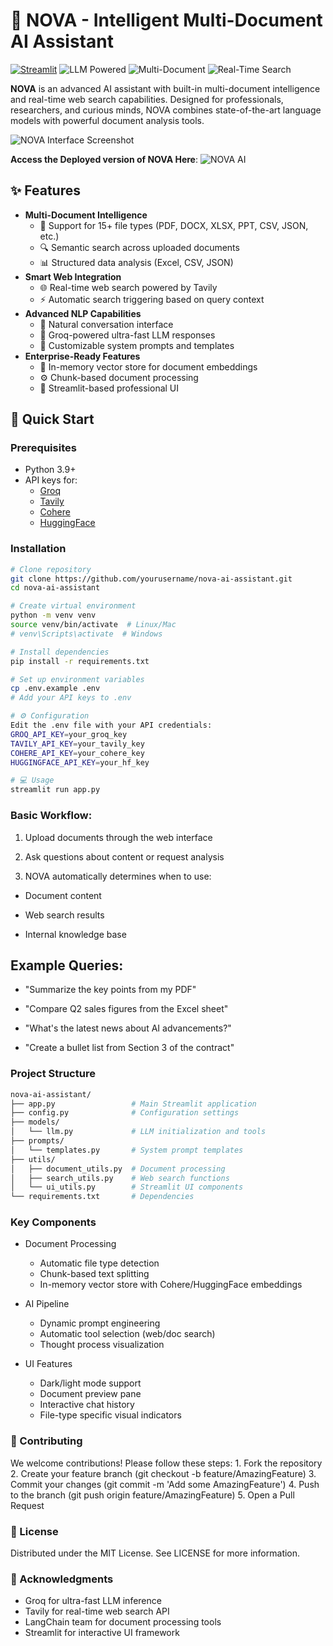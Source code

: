 # 🌌 NOVA - Intelligent Multi-Document AI Assistant

[![Streamlit](https://static.streamlit.io/badges/streamlit_badge_black_white.svg)](https://your-nova-app.streamlit.app/)
![LLM Powered](https://img.shields.io/badge/LLM-Powered-blueviolet)
![Multi-Document](https://img.shields.io/badge/Multi-Document-Analysis-success)
![Real-Time Search](https://img.shields.io/badge/Real--Time-Web%20Search-important)

**NOVA** is an advanced AI assistant with built-in multi-document intelligence and real-time web search capabilities. Designed for professionals, researchers, and curious minds, NOVA combines state-of-the-art language models with powerful document analysis tools.

![NOVA Interface Screenshot](https://via.placeholder.com/800x450.png?text=NOVA+AI+Assistant+Interface)

**Access the Deployed version of NOVA Here**: ![NOVA AI](https://nova-ai-v1.streamlit.app)

## ✨ Features

- **Multi-Document Intelligence**
  - 📄 Support for 15+ file types (PDF, DOCX, XLSX, PPT, CSV, JSON, etc.)
  - 🔍 Semantic search across uploaded documents
  - 📊 Structured data analysis (Excel, CSV, JSON)
- **Smart Web Integration**
  - 🌐 Real-time web search powered by Tavily
  - ⚡ Automatic search triggering based on query context
- **Advanced NLP Capabilities**
  - 💬 Natural conversation interface
  - 🤖 Groq-powered ultra-fast LLM responses
  - 🔧 Customizable system prompts and templates
- **Enterprise-Ready Features**
  - 🧠 In-memory vector store for document embeddings
  - ⚙️ Chunk-based document processing
  - 🎨 Streamlit-based professional UI

## 🚀 Quick Start

### Prerequisites
- Python 3.9+
- API keys for:
  - [Groq](https://console.groq.com/)
  - [Tavily](https://tavily.com/)
  - [Cohere](https://dashboard.cohere.com/) 
  - [HuggingFace](https://huggingface.co/settings/tokens) 

### Installation
```bash
# Clone repository
git clone https://github.com/yourusername/nova-ai-assistant.git
cd nova-ai-assistant

# Create virtual environment
python -m venv venv
source venv/bin/activate  # Linux/Mac
# venv\Scripts\activate  # Windows

# Install dependencies
pip install -r requirements.txt

# Set up environment variables
cp .env.example .env
# Add your API keys to .env

# ⚙️ Configuration
Edit the .env file with your API credentials:
GROQ_API_KEY=your_groq_key
TAVILY_API_KEY=your_tavily_key
COHERE_API_KEY=your_cohere_key  
HUGGINGFACE_API_KEY=your_hf_key 

# 💻 Usage
streamlit run app.py
```
### Basic Workflow:

1. Upload documents through the web interface

2. Ask questions about content or request analysis

3. NOVA automatically determines when to use:

- Document content

- Web search results

- Internal knowledge base

## Example Queries:

- "Summarize the key points from my PDF"

- "Compare Q2 sales figures from the Excel sheet"

- "What's the latest news about AI advancements?"

- "Create a bullet list from Section 3 of the contract"


### Project Structure
```bash
nova-ai-assistant/
├── app.py                 # Main Streamlit application
├── config.py              # Configuration settings
├── models/
│   └── llm.py             # LLM initialization and tools
├── prompts/
│   └── templates.py       # System prompt templates
├── utils/
│   ├── document_utils.py  # Document processing
│   ├── search_utils.py    # Web search functions
│   └── ui_utils.py        # Streamlit UI components
└── requirements.txt       # Dependencies
```

### Key Components
* Document Processing
    - Automatic file type detection
    - Chunk-based text splitting
    - In-memory vector store with Cohere/HuggingFace embeddings

* AI Pipeline
    - Dynamic prompt engineering
    - Automatic tool selection (web/doc search)
    - Thought process visualization

* UI Features
    - Dark/light mode support
    - Document preview pane
    - Interactive chat history
    - File-type specific visual indicators


### 🤝 Contributing
We welcome contributions! Please follow these steps:
    1. Fork the repository
    2. Create your feature branch (git checkout -b feature/AmazingFeature)
    3. Commit your changes (git commit -m 'Add some AmazingFeature')
    4. Push to the branch (git push origin feature/AmazingFeature)
    5. Open a Pull Request


### 📜 License
Distributed under the MIT License. See LICENSE for more information.

### 🌟 Acknowledgments
- Groq for ultra-fast LLM inference
- Tavily for real-time web search API
- LangChain team for document processing tools
- Streamlit for interactive UI framework

